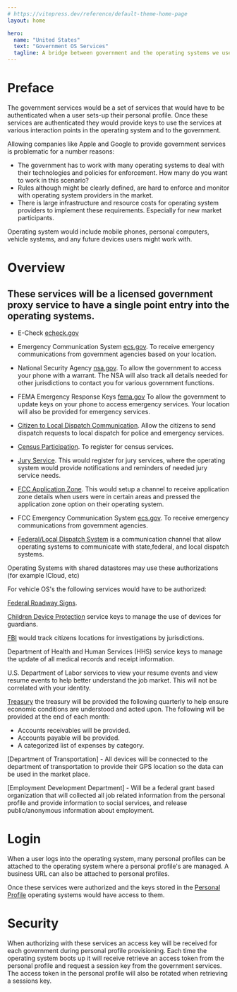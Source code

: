 ```yaml
---
# https://vitepress.dev/reference/default-theme-home-page
layout: home

hero:
  name: "United States"
  text: "Government OS Services"
  tagline: A bridge between government and the operating systems we use today.
---
```


# Preface

The government services would be a set of services that would have to be authenticated when a user sets-up their personal profile. Once these services are authenticated they would provide keys to use the services at various interaction points in the operating system and to the government.

Allowing companies like Apple and Google to provide government services is problematic for a number reasons:

- The government has to work with many operating systems to deal with their technologies and policies for enforcement. How many do you want to work in this scenario?
- Rules although might be clearly defined, are hard to enforce and monitor with operating system providers in the market.
- There is large infrastructure and resource costs for operating system providers to implement these requirements. Especially for new market participants.

Operating system would include mobile phones, personal computers, vehicle systems, and any future devices users might work with.

# Overview

## These services will be a licensed government proxy service to have a single point entry into the operating systems.

- E-Check [echeck.gov](/e-check/)

- Emergency Communication System [ecs.gov](/ecs-gov). To receive emergency communications from government agencies based on your location.

- National Security Agency [nsa.gov](/national-security-agency). To allow the government to access your phone with a warrant. The NSA will also track all details needed for other jurisdictions to contact you for various government functions.

- FEMA Emergency Response Keys [fema.gov](/fema/)
  To allow the government to update keys on your phone to access emergency services. Your location will also be provided for emergency services.

- [Citizen to Local Dispatch Communication](/local-dispatch/). Allow the citizens to send dispatch requests to local dispatch for police and emergency services.

- [Census Participation](/e-census/). To register for census services.

- [Jury Service](/jury-service/). This would register for jury services, where the operating system would provide notifications and reminders of needed jury service needs.

- [FCC Application Zone](/domain-zones). This would setup a channel to receive application zone details when users were in certain areas and pressed the application zone option on their operating system.

- FCC Emergency Communication System [ecs.gov](/ecs-gov). To receive emergency communications from government agencies.

- [Federal/Local Dispatch System](/federal-emergency-dispatch/) is a communication channel that allow operating systems to communicate with state,federal, and local dispatch systems.

Operating Systems with shared datastores may use these authorizations (for example ICloud, etc)

For vehicle OS's the following services would have to be authorized:

[Federal Roadway Signs](/federal-roadway-signs).

[Children Device Protection](/children-electronic-device-protection-agency/) service keys to manage the use of devices for guardians.

[FBI](/grants/personal-profile/government-os-services/fbi/) would track citizens locations for investigations by jurisdictions.

Department of Health and Human Services (HHS) service keys to manage the update of all medical records and receipt information.

U.S. Department of Labor services to view your resume events and view resume events to help better understand the job market. This will not be correlated with your identity.

[Treasury](/treasury/) the treasury will be provided the following quarterly to help ensure economic conditions are understood and acted upon. The following will be provided at the end of each month:

- Accounts receivables will be provided.
- Accounts payable will be provided.
- A categorized list of expenses by category.

[Department of Transportation] - All devices will be connected to the department of transportation to provide their GPS location so the data can be used in the market place.

[Employment Development Department] - Will be a federal grant based organization that will collected all job related information from the personal profile and provide information to social services, and release public/anonymous information about employment.

# Login

When a user logs into the operating system, many personal profiles can be attached to the operating system where a personal profile's are managed. A business URL can also be attached to personal profiles.

Once these services were authorized and the keys stored in the [Personal Profile](/grants/personal-profile/) operating systems would have access to them.

# Security

When authorizing with these services an access key will be received for each government during personal profile provisioning. Each time the operating system boots up it will receive retrieve an access token from the personal profile and request a session key from the government services. The access token in the personal profile will also be rotated when retrieving a sessions key.
